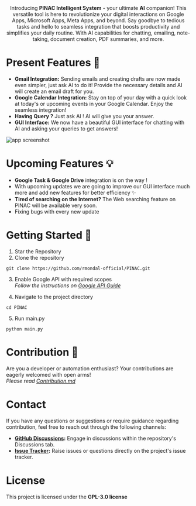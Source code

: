 <img src="https://github.com/rmondal-official/PINAC/blob/main/readme_assets/readme_header.png" alt="">

<br>

<div align="middle">
Introducing <b>PINAC Intelligent System</b> - your ultimate <b>AI</b> companion! This versatile tool is here to revolutionize your digital interactions on Google Apps, Microsoft Apps, Meta Apps, and beyond. Say goodbye to tedious tasks and hello to seamless integration that boosts productivity and simplifies your daily routine. With AI capabilities for chatting, emailing, note-taking, document creation, PDF summaries, and more.   
</div>  
   

# Present Features 🎯  

* **Gmail Integration:** Sending emails and creating drafts are now made even simpler, just ask AI to do it! Provide the necessary details and AI will create an email draft for you.
* **Google Calendar Integration:** Stay on top of your day with a quick look at today's or upcoming events in your Google Calendar. Enjoy the seamless integration!
* **Having Query ?** Just ask AI ! AI will give you your answer.
* **GUI Interface:** We now have a beautiful GUI interface for chatting with AI and asking your queries to get answers!
<img src="https://github.com/rmondal-official/PINAC/blob/main/readme_assets/app_screenshot.jpg" alt="app screenshot">


# Upcoming Features 💡

* **Google Task & Google Drive** integration is on the way !
* With upcoming updates we are going to improve our GUI interface much more and add new features for better efficiency ✨
*  **Tired of searching on the Internet?** The Web searching feature on PINAC will be available very soon.
*  Fixing bugs with every new update


# Getting Started 🚀

1. Star the Repository
2. Clone the repository 
```
git clone https://github.com/rmondal-official/PINAC.git
```
3. Enable Google API with required scopes  
  _Follow the instructions on <a href="https://github.com/rmondal-official/PINAC/blob/main/Google%20API%20Guide.md">Google API Guide_</a>

4. Navigate to the project directory  
```
cd PINAC
```  
5. Run main.py 
```
python main.py
```


# Contribution 🎉

Are you a developer or automation enthusiast? Your contributions are eagerly welcomed with open arms!   
_Please read <a href="https://github.com/rmondal-official/PINAK/blob/main/CONTRIBUTING.md">Contribution.md</a>_


# Contact

If you have any questions or suggestions or require guidance regarding contribution, feel free to reach out through the following channels:

* **<a href="https://github.com/rmondal-official/PINAK/discussions">GitHub Discussions</a>:** Engage in discussions within the repository's Discussions tab.
* **<a href="https://github.com/rmondal-official/PINAK/issues">Issue Tracker</a>:** Raise issues or questions directly on the project's issue tracker.


# License 
This project is licensed under the **GPL-3.0 license**

